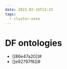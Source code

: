```yaml
---
date: 2022-02-16T13:23
tags:
  - cluster-note
---
```


# DF ontologies

- [[86e47a20]]#
- [[e92797f6]]#
